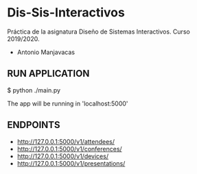 # Dis-Sis-Interactivos
Práctica de la asignatura Diseño de Sistemas Interactivos. Curso 2019/2020.
- Antonio Manjavacas

## RUN APPLICATION ##

  $ python ./main.py

  The app will be running in 'localhost:5000'

## ENDPOINTS ##

- http://127.0.0.1:5000/v1/attendees/
- http://127.0.0.1:5000/v1/conferences/
- http://127.0.0.1:5000/v1/devices/
- http://127.0.0.1:5000/v1/presentations/
